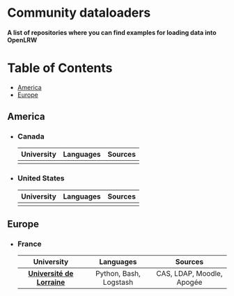 # Community dataloaders
#### A list of repositories where you can find examples for loading data into OpenLRW


# Table of Contents
* [America](america)
* [Europe](europe)



## America
* ### Canada
  |   University   |      Languages      |  Sources  |
  |:----------|:-------------:|:------:|
  | |||
* ### United States
  |   University   |      Languages      |  Sources  |
  |:----------|:-------------:|:------:|
  | |||

## Europe
* ### France
  |   University   |      Languages      |  Sources  |
  |:----------:|:-------------:|:------:|
  | **[Université de Lorraine](https://github.com/xchopin/OpenLRW-scripts)**|  Python, Bash, Logstash | CAS, LDAP, Moodle, Apogée |
